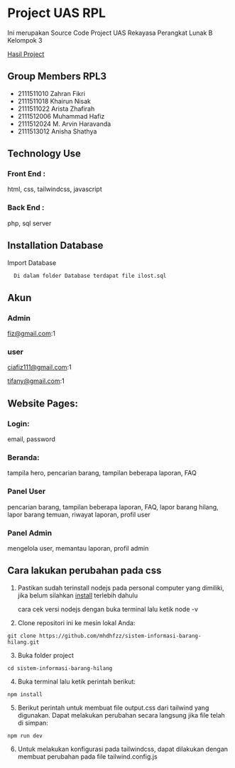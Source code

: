 # Project UAS RPL
Ini merupakan Source Code Project UAS Rekayasa Perangkat Lunak B Kelompok 3

[Hasil Project](https://ilost-rpl3.000webhostapp.com/)


## Group Members RPL3
- 2111511010 Zahran Fikri
- 2111511018 Khairun Nisak
- 2111511022 Arista Zhafirah
- 2111512006 Muhammad Hafiz
- 2111512024 M. Arvin Haravanda
- 2111513012 Anisha Shathya

## Technology Use
### Front End :
html, css, tailwindcss, javascript

### Back End :
php, sql server

## Installation Database

Import Database

```bash
  Di dalam folder Database terdapat file ilost.sql
```
    
## Akun
### Admin
fiz@gmail.com:1

### user
ciafiz111@gmail.com:1

tifany@gmail.com:1

## Website Pages:
### Login:
email, password
### Beranda:
tampila hero, pencarian barang, tampilan beberapa laporan, FAQ
### Panel User
pencarian barang, tampilan beberapa laporan, FAQ, lapor barang hilang, lapor barang temuan, riwayat laporan, profil user
### Panel Admin
mengelola user, memantau laporan, profil admin

## Cara lakukan perubahan pada css
1.  Pastikan sudah terinstall nodejs pada personal computer yang dimiliki, jika belum silahkan [install](https://nodejs.org/) terlebih dahulu 

    cara cek versi nodejs dengan buka terminal lalu ketik node -v

2.  Clone repositori ini ke mesin lokal Anda:
```
git clone https://github.com/mhdhfzz/sistem-informasi-barang-hilang.git
```
3.  Buka folder project
```
cd sistem-informasi-barang-hilang
```
4.  Buka terminal lalu ketik perintah berikut:
```
npm install
```
5.  Berikut perintah untuk membuat file output.css dari tailwind yang digunakan. Dapat melakukan perubahan secara langsung jika file telah di simpan:
```
npm run dev
```
6.  Untuk melakukan konfigurasi pada tailwindcss, dapat dilakukan dengan membuat perubahan pada file tailwind.config.js
